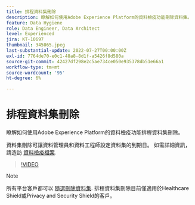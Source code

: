 ```yaml
---
title: 排程資料集刪除
description: 瞭解如何使用Adobe Experience Platform的資料檢疫功能刪除資料集。
feature: Data Hygiene
role: Data Engineer, Data Architect
level: Experienced
jira: KT-10697
thumbnail: 345065.jpeg
last-substantial-update: 2022-07-27T00:00:00Z
exl-id: 7764de70-e0c1-48a8-8d1f-a5426f8d580a
source-git-commit: 42427df298e2c5ae734ce050e935378db51e66a1
workflow-type: tm+mt
source-wordcount: '95'
ht-degree: 6%

---
```


# 排程資料集刪除

瞭解如何使用Adobe Experience Platform的資料檢疫功能排程資料集刪除。

資料集刪除可讓資料管理員和資料工程師設定資料集的到期日。 如需詳細資訊，請造訪 [資料檢疫檔案](https://experienceleague.adobe.com/docs/experience-platform/hygiene/home.html?lang=zh-Hant).


>[!VIDEO](https://video.tv.adobe.com/v/345065?quality=12&learn=on)

>[!NOTE]
>
> 所有平台客戶都可以 [隨選刪除資料集](https://experienceleague.adobe.com/docs/experience-platform/catalog/datasets/user-guide.html#delete). 排程資料集刪除目前僅適用於Healthcare Shield或Privacy and Security Shield的客戶。
